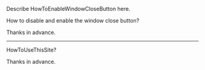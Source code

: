 Describe HowToEnableWindowCloseButton here.

How to disable and enable the window close button?

Thanks in advance.

----

HowToUseThisSite?

Thanks in advance.
